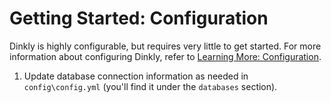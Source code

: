 Getting Started: Configuration
==============================


Dinkly is highly configurable, but requires very little to get started. For more information about configuring Dinkly,
refer to [Learning More: Configuration](/doc/learning_more/configuration/).

  1. Update database connection information as needed in `config\config.yml` (you'll find it under the `databases` section).